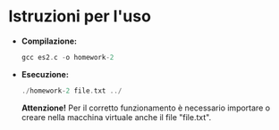 # Istruzioni per l'uso


* **Compilazione:**
    ```c
    gcc es2.c -o homework-2
    ```

* **Esecuzione:**
    ```c
    ./homework-2 file.txt ../
    ```

    **Attenzione!** Per il corretto funzionamento è necessario importare o creare nella macchina virtuale anche il file "file.txt".
